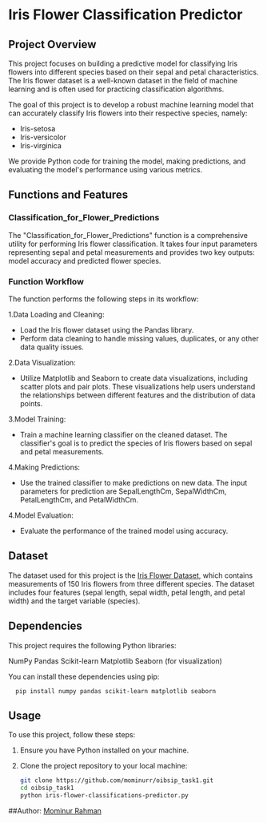 # Iris Flower Classification Predictor

## Project Overview

This project focuses on building a predictive model for classifying Iris flowers into different species based on their sepal and petal characteristics. The Iris flower dataset is a well-known dataset in the field of machine learning and is often used for practicing classification algorithms.

The goal of this project is to develop a robust machine learning model that can accurately classify Iris flowers into their respective species, namely:

 * Iris-setosa
 * Iris-versicolor
 * Iris-virginica
   
We provide Python code for training the model, making predictions, and evaluating the model's performance using various metrics.

## Functions and Features

### Classification_for_Flower_Predictions

The "Classification_for_Flower_Predictions" function is a comprehensive utility for performing Iris flower classification. It takes four input parameters representing sepal and petal measurements and provides two key outputs: model accuracy and predicted flower species.

### Function Workflow

The function performs the following steps in its workflow:

1.Data Loading and Cleaning:

* Load the Iris flower dataset using the Pandas library.
* Perform data cleaning to handle missing values, duplicates, or any other data quality issues.

2.Data Visualization:

* Utilize Matplotlib and Seaborn to create data visualizations, including scatter plots and pair plots. These visualizations help users understand the relationships between different features and the distribution of data points.

3.Model Training:

* Train a machine learning classifier on the cleaned dataset. The classifier's goal is to predict the species of Iris flowers based on sepal and petal measurements.

4.Making Predictions:

* Use the trained classifier to make predictions on new data. The input parameters for prediction are SepalLengthCm, SepalWidthCm, PetalLengthCm, and PetalWidthCm.

4.Model Evaluation:

* Evaluate the performance of the trained model using accuracy.


## Dataset

The dataset used for this project is the [Iris Flower Dataset](https://www.kaggle.com/datasets/saurabh00007/iriscsv), which contains measurements of 150 Iris flowers from three different species. The dataset includes four features (sepal length, sepal width, petal length, and petal width) and the target variable (species).

## Dependencies

This project requires the following Python libraries:

NumPy
Pandas
Scikit-learn
Matplotlib
Seaborn (for visualization)

You can install these dependencies using pip:

      pip install numpy pandas scikit-learn matplotlib seaborn


## Usage

To use this project, follow these steps:

1. Ensure you have Python installed on your machine.
2. Clone the project repository to your local machine:

     ```bash
     git clone https://github.com/mominurr/oibsip_task1.git
     cd oibsip_task1
     python iris-flower-classifications-predictor.py

##Author:
[Mominur Rahman](https://github.com/mominurr)
